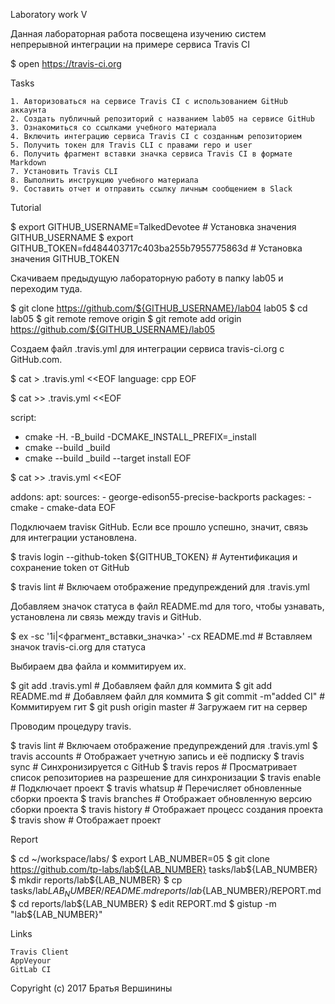 Laboratory work V

Данная лабораторная работа посвещена изучению систем непрерывной интеграции на примере сервиса Travis CI

$ open https://travis-ci.org

Tasks

    1. Авторизоваться на сервисе Travis CI с использованием GitHub аккаунта
    2. Создать публичный репозиторий с названием lab05 на сервисе GitHub
    3. Ознакомиться со ссылками учебного материала
    4. Включить интеграцию сервиса Travis CI с созданным репозиторием
    5. Получить токен для Travis CLI с правами repo и user
    6. Получить фрагмент вставки значка сервиса Travis CI в формате Markdown
    7. Установить Travis CLI
    8. Выполнить инструкцию учебного материала
    9. Составить отчет и отправить ссылку личным сообщением в Slack

Tutorial

$ export GITHUB_USERNAME=TalkedDevotee # Установка значения GITHUB_USERNAME
$ export GITHUB_TOKEN=fd484403717c403ba255b7955775863d # Установка значения GITHUB_TOKEN

Скачиваем предыдущую лабораторную работу в папку lab05 и переходим туда.

$ git clone https://github.com/${GITHUB_USERNAME}/lab04 lab05
$ cd lab05
$ git remote remove origin
$ git remote add origin https://github.com/${GITHUB_USERNAME}/lab05

Создаем файл .travis.yml для интеграции сервиса travis-ci.org с GitHub.com.

$ cat > .travis.yml <<EOF
language: cpp
EOF

$ cat >> .travis.yml <<EOF

script:
- cmake -H. -B_build -DCMAKE_INSTALL_PREFIX=_install
- cmake --build _build
- cmake --build _build --target install
EOF

$ cat >> .travis.yml <<EOF

addons:
  apt:
    sources:
      - george-edison55-precise-backports
    packages:
      - cmake
      - cmake-data
EOF

Подключаем travisк GitHub. Если все прошло успешно, значит, связь для интеграции установлена.

$ travis login --github-token ${GITHUB_TOKEN} # Аутентификация и сохранение token от GitHub

$ travis lint # Включаем отображение предупреждений для .travis.yml

Добавляем значок статуса в файл README.md для того, чтобы узнавать, установлена ли связь между travis и GitHub.

$ ex -sc '1i|<фрагмент_вставки_значка>' -cx README.md # Вставляем значок travis-ci.org для статуса

Выбираем два файла и коммитируем их.

$ git add .travis.yml # Добавляем файл для коммита
$ git add README.md # Добавляем файл для коммита
$ git commit -m"added CI" # Коммитируем гит
$ git push origin master # Загружаем гит на сервер

Проводим процедуру travis.

$ travis lint # Включаем отображение предупреждений для .travis.yml
$ travis accounts # Отображает учетную запись и её подписку
$ travis sync # Синхронизируется с GitHub
$ travis repos # Просматривает список репозиториев на разрешение для синхронизации
$ travis enable # Подключает проект
$ travis whatsup # Перечисляет обновленные сборки проекта
$ travis branches # Отображает обновленную версию сборки проекта
$ travis history # Отображает процесс создания проекта
$ travis show # Отображает проект

Report

$ cd ~/workspace/labs/
$ export LAB_NUMBER=05
$ git clone https://github.com/tp-labs/lab${LAB_NUMBER} tasks/lab${LAB_NUMBER}
$ mkdir reports/lab${LAB_NUMBER}
$ cp tasks/lab${LAB_NUMBER}/README.md reports/lab${LAB_NUMBER}/REPORT.md
$ cd reports/lab${LAB_NUMBER}
$ edit REPORT.md
$ gistup -m "lab${LAB_NUMBER}"

Links

    Travis Client
    AppVeyour
    GitLab CI

Copyright (c) 2017 Братья Вершинины

